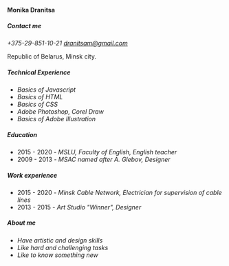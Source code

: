 **Monika Dranitsa**
##### Contact me #####

*+375-29-851-10-21*
*dranitsam@gmail.com*

Republic of Belarus, Minsk city.

##### Technical Experience #####
* *Basics of Javascript*
* *Basics of HTML*
* *Basics of CSS*
* *Adobe Photoshop, Corel Draw*
* *Basics of Adobe Illustration*

##### Education #####
* 2015 - 2020 - *MSLU, Faculty of English, English teacher*
* 2009 - 2013 - *MSAC named after A. Glebov, Designer*
##### Work experience #####
* 2015 - 2020 - *Minsk Cable Network, Electrician for supervision of cable lines*
* 2013 - 2015 - *Art Studio "Winner", Designer*

##### About me #####
* *Have artistic and design skills*
* *Like hard and challenging tasks*
* *Like to know something new*
